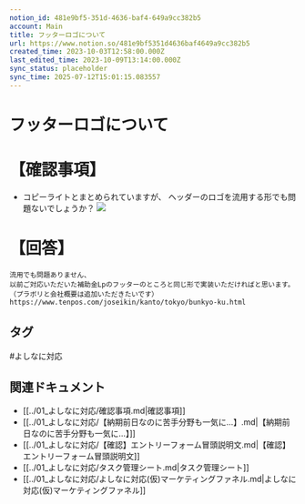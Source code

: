 ```yaml
---
notion_id: 481e9bf5-351d-4636-baf4-649a9cc382b5
account: Main
title: フッターロゴについて
url: https://www.notion.so/481e9bf5351d4636baf4649a9cc382b5
created_time: 2023-10-03T12:58:00.000Z
last_edited_time: 2023-10-09T13:14:00.000Z
sync_status: placeholder
sync_time: 2025-07-12T15:01:15.083557
---
```

# フッターロゴについて

# 【確認事項】
- コピーライトとまとめられていますが、
ヘッダーのロゴを流用する形でも問題ないでしょうか？
![](https://prod-files-secure.s3.us-west-2.amazonaws.com/736adce6-a3a4-4a64-9f74-d9aa055c96d2/2baa7298-3cdc-449e-84d1-bc69110d1727/Untitled.png?X-Amz-Algorithm=AWS4-HMAC-SHA256&X-Amz-Content-Sha256=UNSIGNED-PAYLOAD&X-Amz-Credential=ASIAZI2LB466444L734S%2F20250719%2Fus-west-2%2Fs3%2Faws4_request&X-Amz-Date=20250719T051348Z&X-Amz-Expires=3600&X-Amz-Security-Token=IQoJb3JpZ2luX2VjEIT%2F%2F%2F%2F%2F%2F%2F%2F%2F%2FwEaCXVzLXdlc3QtMiJHMEUCIByKh53%2FCHfpb1wUECR2kF47urlYRb7MsOCaIhyglx4dAiEA7AWBxpWjhBdYRjZOdcC%2FX4Y91aNfeLMS8yYz1dDB6%2BAqiAQInf%2F%2F%2F%2F%2F%2F%2F%2F%2F%2FARAAGgw2Mzc0MjMxODM4MDUiDO%2BR6PT1fJbC8P4S9yrcAwdhYo9uKNSBK0cWkgGhGVzbWcWHd63TygvDAUnMU%2BIaBTw81Qfla5RkcwmHbt5HOF34gkm9fEL7aLF%2FHQd4H057OzdMmDN5FII3i7pxKIyNVD6AqTBBC5CVc1kvYvGpVSEcBrgZ7mSdtAYdYLmpFuivtMPQ4AhzMoBbLG6CuU6PjdkfN8nKBo%2B0Z%2BVj423DXaJq5Odzr3iaqKsTWT4lNS4b%2B4l0uNQeJta34fX%2B8sIx%2BZHdGykM%2BbfIX%2B2nfpF%2B8CzLkKSUgPTvrPzKkTQi%2FEw8HPjjsRC4ccsdk3UQxiYzMrrLUPWAKzw7fPrqwEm7EbNTvr3%2BPyHZeSNt1AP2Pc93zhyvJDvmGRpEk2G%2B4F8U77eEO0jJMgtmx2ow1PRCuJ7Ku9UHGGPGnZOYJGfYIxiDqyfCZcNHb4Z8y%2Bg4DYk4w67HWkM2irYNLgGbXzd9yv%2BGvQWXnsH6pDNhrKJqY%2FYnB%2BqYftBnNXbsIjApjZITgMVGJ4hWL%2BdxmHXOnu6etGXSe4w1FDBrNA1j1OUIhInYDuFD%2BFEiwniIHtPDtatUN6lijUpBEHI2UCgPDILFqH1wKBBdFA2z1pGWnR6vRXSlKIiqwGfCX%2FZ9xlXKklGi%2BlxBsF4eKmN1M7CUMP2q7MMGOqUB7GYix05wqhPz21cg8ij%2BeL5WHn%2BNfRs%2FT7T%2FODFvDbqJNgP3GKZg94mZZH6l8r58dDgYwyQvO7VOVGpa1VJko9M1av8Ly6IjHVrst8FP%2Fgbv%2FR7Nvj6e%2F0gpszLq32v3BHmpJ9ceN0u0dFF0EOn0EAPufJgPX63ljwNBs%2BJ0f%2FphZo5ocBhZ7JDkaya%2FWjT3UyQ6RjDoR5Sl2lID1mbECdfrM3xq&X-Amz-Signature=9b6af241844d49e1fc4b74bc1513971fa602cadd25d75b909022d6c38bfdcbb5&X-Amz-SignedHeaders=host&x-amz-checksum-mode=ENABLED&x-id=GetObject)
# 【回答】
```plain text
流用でも問題ありません、
以前ご対応いただいた補助金Lpのフッターのところと同じ形で実装いただければと思います。
（プラボリと会社概要は追加いただきたいです）
https://www.tenpos.com/joseikin/kanto/tokyo/bunkyo-ku.html
```

## タグ

#よしなに対応 

## 関連ドキュメント

- [[../01_よしなに対応/確認事項.md|確認事項]]
- [[../01_よしなに対応/【納期前日なのに苦手分野も一気に…】.md|【納期前日なのに苦手分野も一気に…】]]
- [[../01_よしなに対応/【確認】エントリーフォーム冒頭説明文.md|【確認】エントリーフォーム冒頭説明文]]
- [[../01_よしなに対応/タスク管理シート.md|タスク管理シート]]
- [[../01_よしなに対応/よしなに対応(仮)マーケティングファネル.md|よしなに対応(仮)マーケティングファネル]]
